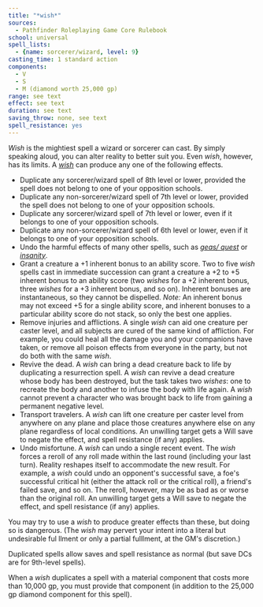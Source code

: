 ```yaml
---
title: "*wish*"
sources:
  - Pathfinder Roleplaying Game Core Rulebook
school: universal
spell_lists:
  - {name: sorcerer/wizard, level: 9}
casting_time: 1 standard action
components:
  - V
  - S
  - M (diamond worth 25,000 gp)
range: see text
effect: see text
duration: see text
saving_throw: none, see text
spell_resistance: yes
---
```


*Wish* is the mightiest spell a wizard or sorcerer can cast. By simply speaking aloud, you can alter reality to better suit you. Even *wish*, however, has its limits. A [*wish*](/spells/wish/) can produce any one of the following effects.

- Duplicate any sorcerer/wizard spell of 8th level or lower, provided the spell does not belong to one of your opposition schools.
- Duplicate any non-sorcerer/wizard spell of 7th level or lower, provided the spell does not belong to one of your opposition schools.
- Duplicate any sorcerer/wizard spell of 7th level or lower, even if it belongs to one of your opposition schools.
- Duplicate any non-sorcerer/wizard spell of 6th level or lower, even if it belongs to one of your opposition schools.
- Undo the harmful effects of many other spells, such as [*geas/
quest*](/spells/geas-quest/) or [*insanity*](/spells/insanity/).
- Grant a creature a +1 inherent bonus to an ability score. Two to five *wish* spells cast in immediate succession can grant a creature a +2 to +5 inherent bonus to an ability score (two *wishes* for a +2 inherent bonus, three *wishes* for a +3 inherent bonus, and so on). Inherent bonuses are instantaneous, so they cannot be dispelled. *Note:* An inherent bonus may not exceed +5 for a single ability score, and inherent bonuses to a particular ability score do not stack, so only the best one applies.
- Remove injuries and afflictions. A single *wish* can aid one creature per caster level, and all subjects are cured of the same kind of affliction. For example, you could heal all the damage you and your companions have taken, or remove all poison effects from everyone in the party, but not do both with the same *wish*.
- Revive the dead. A *wish* can bring a dead creature back to life by duplicating a resurrection spell. A *wish* can revive a dead creature whose body has been destroyed, but the task takes two *wishes*: one to recreate the body and another to infuse the body with life again. A *wish* cannot prevent a character who was brought back to life from gaining a permanent negative level.
- Transport travelers. A *wish* can lift one creature per caster level from anywhere on any plane and place those creatures anywhere else on any plane regardless of local conditions. An unwilling target gets a Will save to negate the effect, and spell resistance (if any) applies.
- Undo misfortune. A *wish* can undo a single recent event. The *wish* forces a reroll of any roll made within the last round (including your last turn). Reality reshapes itself to accommodate the new result. For example, a *wish* could undo an opponent's successful save, a foe's successful critical hit (either the attack roll or the critical roll), a friend's failed save, and so on. The reroll, however, may be as bad as or worse than the original roll. An unwilling target gets a Will save to negate the effect, and spell resistance (if any) applies.

You may try to use a *wish* to produce greater effects than these, but doing so is dangerous. (The *wish* may pervert your intent into a literal but undesirable ful llment or only a partial fulllment, at the GM's discretion.)

Duplicated spells allow saves and spell resistance as normal (but save DCs are for 9th-level spells).

When a *wish* duplicates a spell with a material component that costs more than 10,000 gp, you must provide that component (in addition to the 25,000 gp diamond component for this spell).
